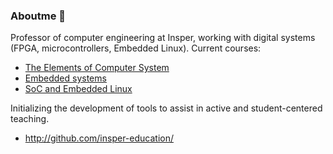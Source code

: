 ### Aboutme 👋

Professor of computer engineering at Insper, working with digital systems (FPGA, microcontrollers, Embedded Linux). Current courses:

- [The Elements of Computer System](https://insper.github.io/Z01.1/)
- [Embedded systems](https://insper.github.io/ComputacaoEmbarcada/)
- [SoC and Embedded Linux](https://insper.github.io/Embarcados-Avancados/)

Initializing the development of tools to assist in active and student-centered teaching.

- http://github.com/insper-education/

<!--
**rafaelcorsi/rafaelcorsi** is a ✨ _special_ ✨ repository because its `README.md` (this file) appears on your GitHub profile.

Here are some ideas to get you started:

- 🔭 I’m currently working on ...
- 🌱 I’m currently learning ...
- 👯 I’m looking to collaborate on ...
- 🤔 I’m looking for help with ...
- 💬 Ask me about ...
- 📫 How to reach me: ...
- 😄 Pronouns: ...
- ⚡ Fun fact: ...
-->
